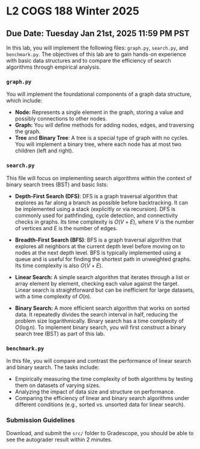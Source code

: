 # L2 COGS 188 Winter 2025
## Due Date: Tuesday Jan 21st, 2025 11:59 PM PST 

In this lab, you will implement the following files: `graph.py`, `search.py`, and `benchmark.py`. The objectives of this lab are to gain hands-on experience with basic data structures and to compare the efficiency of search algorithms through empirical analysis.

### `graph.py`

You will implement the foundational components of a graph data structure, which include:
- **Node:** Represents a single element in the graph, storing a value and possibly connections to other nodes.
- **Graph:** You will define methods for adding nodes, edges, and traversing the graph.
- **Tree** and **Binary Tree**: A tree is a special type of graph with no cycles. You will implement a binary tree, where each node has at most two children (left and right).

### `search.py`

This file will focus on implementing search algorithms within the context of binary search trees (BST) and basic lists:
- **Depth-First Search (DFS)**: DFS is a graph traversal algorithm that explores as far along a branch as possible before backtracking. It can be implemented using a stack (explicitly or via recursion). DFS is commonly used for pathfinding, cycle detection, and connectivity checks in graphs. Its time complexity is $O(V + E)$, where $V$ is the number of vertices and $E$ is the number of edges.

- **Breadth-First Search (BFS)**: BFS is a graph traversal algorithm that explores all neighbors at the current depth level before moving on to nodes at the next depth level. BFS is typically implemented using a queue and is useful for finding the shortest path in unweighted graphs. Its time complexity is also $O(V + E)$.

- **Linear Search:** A simple search algorithm that iterates through a list or array element by element, checking each value against the target. Linear search is straightforward but can be inefficient for large datasets, with a time complexity of $O(n)$.

- **Binary Search:** A more efficient search algorithm that works on sorted data. It repeatedly divides the search interval in half, reducing the problem size logarithmically. Binary search has a time complexity of $O(\log n)$. To implement binary search, you will first construct a binary search tree (BST) as part of this lab.

### `benchmark.py`

In this file, you will compare and contrast the performance of linear search and binary search. The tasks include:
- Empirically measuring the time complexity of both algorithms by testing them on datasets of varying sizes.
- Analyzing the impact of data size and structure on performance.
- Comparing the efficiency of linear and binary search algorithms under different conditions (e.g., sorted vs. unsorted data for linear search).


### Submission Guidelines

Download, and submit the `src/` folder to Gradescope, you should be able to see the autograder result within 2 minutes.